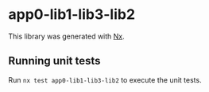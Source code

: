 # app0-lib1-lib3-lib2

This library was generated with [Nx](https://nx.dev).

## Running unit tests

Run `nx test app0-lib1-lib3-lib2` to execute the unit tests.
